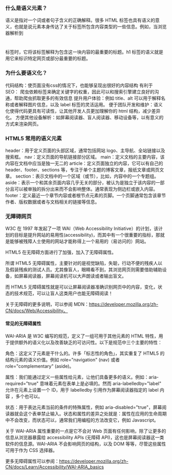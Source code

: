 ### 什么是语义元素？

语义是指对一个词或者句子含义的正确解释。很多 HTML 标签也具有语义的意义，也就是说元素本身传达了关于标签所包含内容类型的一些信息。例如，当浏览器解析到<h1></h1>标签时，它将该标签解释为包含这一块内容的最重要的标题。h1 标签的语义就是用它来标识特定网页或部分最重要的标题。

### 为什么要语义化？

代码结构：使页面没有css的情况下，也能够呈现出很好的内容结构
有利于 SEO： 爬虫依赖标签来确定关键字的权重，因此可以和搜索引擎建立良好的沟通，帮助爬虫抓取更多的有效信息
提升用户体验：例如 title、alt 可以用于解释名称或者解释图片信息，以及 label 标签的灵活运用。
便于团队开发和维护：语义化使得代码更具有可读性，让其他开发人员更加理解你的 html 结构，减少差异化。
方便其他设备解析：如屏幕阅读器、盲人阅读器、移动设备等，以有意义的方式来渲染网页。

### HTML5 常用的语义元素

header：用于定义页面的头部区域，通常包括网站 logo、主导航、全站链接以及搜索框。
nav：定义页面的导航链接部分区域。
main：定义文档的主要内容，该内容在文档中应当是独一无二的
article：定义页面独立的内容，它可以有自己的 header、footer、sections 等，专注于单个主题的博客文章，报纸文章或网页文章。
section：表示文档中的一个区域（或节），比如，内容中的一个专题组。
aside：表示一个和其余页面内容几乎无关的部分，被认为是独立于该内容的一部分且可以被单独的拆分出来而不会影响整体。通常表现为侧边栏或嵌入内容。
footer：定义最近一个章节内容或者根节点元素的页脚。一个页脚通常包含该章节作者、版权数据或者与文档相关的链接等信息。

### 无障碍网页
W3C 在 1997 年发起了一项 WAI（Web Accessibility Initiative）的计划，该计划的目标是提升网站的易用性(accessibility)，而其中有一个很重要的指标，那就是能够被残障人士使用的网站才能称得上一个易用的（易访问的）网站。

HTML5 在无障碍方面进行了加强，加入了无障碍属性。

所谓 HTML5 无障碍属性，主要针对的是视觉缺陷，失聪，行动不便的残疾人以及假装残疾的测试人员。尤其像盲人，眼睛看不到，其浏览网页则需要借助辅助设备，如屏幕阅读器，屏幕阅读机可以大声朗读或者输出盲文。

而 HTML5 无障碍属性就是可以让屏幕阅读器准确识别网页中的内容，变化，状态的技术规范，可以让盲人这类用户也能无障碍阅读！

关于无障碍的更多说明，可以参阅 MDN：https://developer.mozilla.org/zh-CN/docs/Web/Accessibility。

#### 常见的无障碍属性

WAI-ARIA 是 W3C 编写的规范，定义了一组可用于其他元素的 HTML 特性，用于提供额外的语义化以及改善缺乏的可访问性。以下是规范中三个主要的特性：

角色：这定义了元素是干什么的。许多「标志性的角色」，其实重复了 HTML5 的结构元素的语义价值。例如 role="navigation" (nav) 或者 role="complementary" (aside)。

属性：我们能通过定义一些属性给元素，让他们具备更多的语义。例如：aria-required="true" 意味着元素在表单上是必填的。然而 aria-labelledby="label" 允许在元素上设置一个 ID，用于 labelledby 引用作为屏幕阅读器指定的 label 内容 ，多个也可以。

状态：用于表达元素当前的条件的特殊属性，例如 aria-disabled="true"，屏幕阅读器就会这个表单禁止输入。状态和属性的差异之处就是：属性在应用的生命周期中不会改变，而状态可以，通常我们用编程的方法改变它，例如 Javascript。

关于 WAI-ARIA 属性重要的一点是它不会对 Web 页面有任何影响，除了让更多的信息从浏览器暴露给 accessibility APIs (无障碍 API)，这也是屏幕阅读器这一类软件的信息源。WAI-ARIA 不会影响网页的结构，以及 DOM 等等，尽管这些属性可用于作为 CSS 选择器。

更多无障碍属性可以参阅：https://developer.mozilla.org/zh-CN/docs/Learn/Accessibility/WAI-ARIA_basics